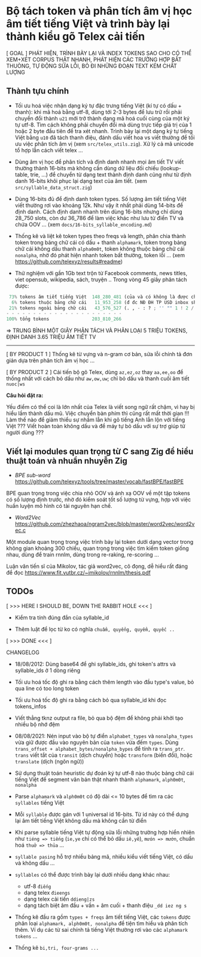# Bộ tách token và phân tích âm vị học âm tiết tiếng Việt và trình bày lại thành kiểu gõ Telex cải tiến

[ GOAL ] PHÁT HIỆN, TRÌNH BÀY LẠI VÀ INDEX TOKENS SAO CHO CÓ THỂ XEM+XÉT CORPUS THẬT NHANH, PHÁT HIỆN CÁC TRƯỜNG HỢP BẤT THUÒNG, TỰ ĐỘNG SỬA LỖI, BỎ ĐI NHỮNG ĐOẠN TEXT KÉM CHẤT LƯỢNG


## Thành tựu chính

* Tối ưu hoá việc nhận dạng ký tự đặc trưng tiếng Việt (kí tự có dấu + thanh): khi mã hoá bằng utf-8, dùng tới 2-3 bytes để lưu trữ rồi phải chuyển đổi thành `u21` mới trở thành dạng mã hoá cuối cùng của một ký tự utf-8. Tìm cách không phải chuyển đổi mà dùng trực tiếp giá trị của 1 hoặc 2 byte đầu tiên để tra xét nhanh. Trình bày lại một dạng ký tự tiếng Việt bằng `u10` đã tách thanh điệu, đánh dấu viết hoa vs viết thường để tối ưu việc phân tích âm vị (xem `src/telex_utils.zig`). Xử lý cả mã unicode tổ hợp lẫn cách viết telex ...

* Dùng âm vị học để phân tích và định danh nhanh mọi âm tiết TV viết thường thành 16-bits mà không cần dùng dữ liệu đối chiếu (lookup-table, trie, ...) để chuyển từ dạng text thành định danh cũng như từ định danh 16-bits khôi phục lại dạng text của âm tiết. (xem `src/syllable_data_struct.zig`)

* Dùng 16-bits đủ để định danh token types. Số lượng âm tiết tiếng Việt viết thường rơi vào khoảng 12k. Như vậy ít nhất phải dùng 14-bits để định danh. Cách định danh nhanh trên dùng 16-bits nhưng chỉ dùng 28_750 slots, còn dư 36_786 để làm việc khác như lưu từ điển TV và chứa OOV ... (xem `docs/16-bits_syllable_encoding.md`)

* Thống kê và liệt kê token types theo freqs và length, phân chia thành token trong bảng chữ cái có dấu + thanh `alphamark`, token trong bảng chữ cái không dấu thanh `alpha0m0t`, token không thuộc bảng chữ cái `nonalpha`, nhờ đó phát hiện nhanh token bất thường, token lỗi ... (xem https://github.com/telexyz/results#readme)

* Thử nghiệm với gần 1Gb text trộn từ Facebook comments, news titles, viet opensub, wikipedia, sách, truyện .. Trong vòng 45 giây phân tách được: 
```py
 73% tokens âm tiết tiếng Việt  148_280_481 (của và có không là được cho các)
  6% tokens thuộc bảng chữ cái   11_953_258 (đ đc NĐ ĐH TP USD inbox shop)
 21% tokens ngoài bảng chữ cái   43_576_527 (. , - : ? ; '' "" 1 ! 2 / ... 2020 🤣 19000019)
- - - - - - - - - - - - - - - - - - - - - -
100% tổng tokens                203_810_266
```
=> TRUNG BÌNH MỘT GIÂY PHÂN TÁCH VÀ PHÂN LOẠI 5 TRIỆU TOKENS, ĐỊNH DANH 3.65 TRIỆU ÂM TIẾT TV

- - -

[ BY PRODUCT 1 ] Thống kê từ vựng và n-gram cơ bản, sửa lỗi chính tả đơn giản dựa trên phân tích âm vị học ...

[ BY PRODUCT 2 ] Cải tiến bộ gõ Telex, dùng `az,ez,oz` thay `aa,ee,oo` để thống nhất với cách bỏ dấu như `aw,ow,uw`; chỉ bỏ dấu và thanh cuối âm tiết `nuoc|ws`

__Câu hỏi đặt ra:__

Yếu điểm có thể coi là lớn nhất của Telex là viết song ngữ rất chậm,
vì hay bị hiểu lầm thành dấu mũ. Việc chuyển bàn phím thì cũng rất mất thời gian !!!
Làm thế nào để giảm thiểu sự nhầm lẫn khi gõ tiếng Anh lẫn lộn với tiếng Việt ???
Viết hoàn toàn không dấu và để máy tự bỏ dấu với sự trợ giúp từ người dùng ???


## Viết lại modules quan trọng từ C sang Zig để hiểu thuật toán và nhuần nhuyễn Zig

* _BPE sub-word_ https://github.com/telexyz/tools/tree/master/vocab/fastBPE/fastBPE

BPE quan trọng trong việc chia nhỏ OOV và ánh xạ OOV về một tập tokens có số lượng định trước, nhờ đó kiểm soát tốt số lượng từ vựng, hợp với việc huấn luyện mô hình có tài nguyên hạn chế.

* _Word2Vec_ https://github.com/zhezhaoa/ngram2vec/blob/master/word2vec/word2vec.c

Một module quan trọng trong việc trình bày lại token dưới dạng vector trong không gian khoảng 300 chiều, quan trọng trong việc tìm kiếm token giống nhau, dùng để train rnnlm, dùng trong re-raking, re-scoring ...

Luận văn tiến sĩ của Mikolov, tác giả word2vec, cô đọng, dễ hiểu rất đáng để đọc
https://www.fit.vutbr.cz/~imikolov/rnnlm/thesis.pdf

## TODOs

[ >>> HERE I SHOULD BE, DOWN THE RABBIT HOLE <<< ]

* Kiểm tra tính đúng đắn của syllable_id

* Thêm luật để lọc từ ko có nghĩa `chuẩm, quyểng, quyểm, quyếc ..`

[ >>> DONE <<< ]

CHANGELOG

* 18/08/2012: Dùng base64 để ghi syllable_ids, ghi token's attrs và syllable_ids ở 1 dòng riêng

* Tối ưu hoá tốc độ ghi ra bằng cách thêm length vào đầu type's value, bỏ qua line có too long token

* Tối ưu hoá tốc độ ghi ra bằng cách bỏ qua syllable_id khi đọc tokens_infos

* Viết thẳng tknz output ra file, bỏ qua bộ đệm để không phải khởi tạo nhiều bộ nhớ đệm

*  08/08/2021: Nén input vào bộ tự điển `alphabet_types` và `nonalpha_types` vừa giữ được đầu vào nguyên bản của `token` vừa đếm `types`. Dùng `trans_offset + alphabet_bytes/nonalpha_bypes` để tính ra `trans_ptr`. `trans` viết tắt của `transit` (dịch chuyển) hoặc `transform` (biến đổi), hoặc `translate` (dịch (ngôn ngữ))

* Sử dụng thuật toán heuristic dự đoán ký tự utf-8 nào thuộc bảng chữ cái tiếng Việt để segment văn bản thật nhanh thành `alphamark`, `alph0m0t`, `nonalpha`

* Parse `alphamark` và `alph0m0t` có độ dài <= 10 bytes để tìm ra các `syllables` tiếng Việt

* Mỗi `syllable` được gán với 1 universal id 16-bits. Từ id này có thể dựng lại âm tiết tiếng Việt không dấu mà không cần từ điển

* Khi parse syllable tiếng Việt tự động sửa lỗi những trường hợp hiển nhiên như `tiéng => tiếng` (`ie,ye` chỉ có thể bỏ dấu `iê,yê`), `mưón => mướn`, chuẩn hoá `thuở => thủa` ...

* `syllable pasing` hỗ trợ nhiều bảng mã, nhiều kiểu viết tiếng Việt, có dấu và không dấu ...

* `syllables` có thể được trình bày lại dưới nhiều dạng khác nhau:
    - utf-8 `điếng`
    - dạng telex `đieengs`
    - dạng telex cải tiến `ddieng|zs`
    - dạng tách biệt âm đầu + vần + âm cuối + thanh điệu `_dd iez ng s`

* Thống kê đầu ra gồm `types + freqs` âm tiết tiếng Việt, các `tokens` được phân loại `alphamark, alph0m0t, nonalpha` để tiện tìm hiểu và phân tích thêm. Ví dụ các từ sai chính tả tiếng Việt thường rơi vào các `alphamark tokens` ...

* Thống kê `bi,tri, four-grams ...`